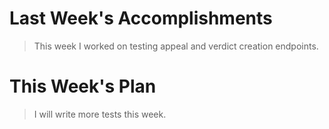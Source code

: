 # Last Week's Accomplishments

> This week I worked on testing appeal and verdict creation endpoints.

# This Week's Plan

> I will write more tests this week.
